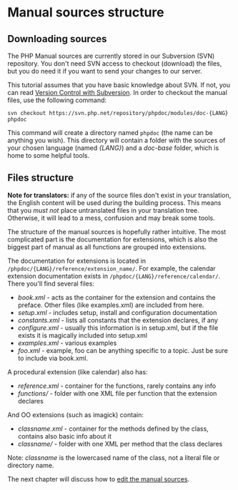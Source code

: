 # Manual sources structure

## Downloading sources
The PHP Manual sources are currently stored in our Subversion (SVN) repository.
You don't need SVN access to checkout (download) the files, but you do need it
if you want to send your changes to our server.

This tutorial assumes that you have basic knowledge about SVN.
If not, you can read [Version Control with Subversion](http://svnbook.red-bean.com/).
In order to checkout the manual files, use the following command:

```
svn checkout https://svn.php.net/repository/phpdoc/modules/doc-{LANG} phpdoc
```

This command will create a directory named `phpdoc` (the name can be anything you wish).
This directory will contain a folder with the sources of your chosen language
(named *{LANG}*) and a *doc-base* folder, which is home to some helpful tools.

## Files structure
**Note for translators:** if any of the source files don't exist in your translation, the English content will be used
during the building process. This means that you *must not* place untranslated files in your translation tree. Otherwise,
it will lead to a mess, confusion and may break some tools.

The structure of the manual sources is hopefully rather intuitive. The most
complicated part is the documentation for extensions, which is also the biggest
part of manual as all functions are grouped into extensions.

The documentation for extensions is located in `/phpdoc/{LANG}/reference/extension_name/`.  For example, 
the calendar extension documentation exists in  `/phpdoc/{LANG}/reference/calendar/`. There you'll find several files:
- *book.xml* - acts as the container for the extension and contains the preface. Other files (like examples.xml)
are included from here.
- *setup.xml* - includes setup, install and configuration documentation
- *constants.xml* - lists all constants that the extension declares, if any
- *configure.xml* - usually this information is in setup.xml, but if the file exists it is magically
included into setup.xml
- *examples.xml* - various examples
- *foo.xml* - example, foo can be anything specific to a topic. Just be sure to include via book.xml.

A procedural extension (like calendar) also has:
- *reference.xml* - container for the functions, rarely contains any info
- *functions/* - folder with one XML file per function that the extension declares

And OO extensions (such as imagick) contain: 
- *classname.xml* - container for the methods defined by the class, contains also basic info about it
- *classname/* - folder with one XML per method that the class declares

Note: *classname* is the lowercased name of the class, not a literal file or directory name.

The next chapter will discuss how to [edit the manual sources](editing.php).
